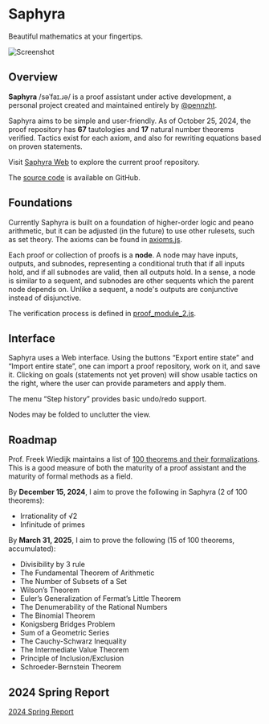 Saphyra
=======

Beautiful mathematics at your fingertips.

![Screenshot](https://mage-of-the-east.com/saphyra/docs/img/proofnode-1.png)

Overview
---

__Saphyra__ /səˈfaɪ.ɹə/ is a proof assistant under active development, a personal project created and maintained entirely by [@pennzht](https://github.com/pennzht).

Saphyra aims to be simple and user-friendly. As of October 25, 2024, the proof repository has __67__ tautologies and __17__ natural number theorems verified. Tactics exist for each axiom, and also for rewriting equations based on proven statements.

Visit [Saphyra Web](https://mage-of-the-east.com/saphyra/js/start.html) to explore the current proof repository.

The [source code](https://github.com/pennzht/saphyra) is available on GitHub.

Foundations
---

Currently Saphyra is built on a foundation of higher-order logic and peano arithmetic, but it can be adjusted (in the future) to use other rulesets, such as set theory. The axioms can be found in [axioms.js](https://github.com/pennzht/saphyra/blob/main/js/axioms.js).

Each proof or collection of proofs is a __node__. A node may have inputs, outputs, and subnodes, representing a conditional truth that if all inputs hold, and if all subnodes are valid, then all outputs hold. In a sense, a node is similar to a sequent, and subnodes are other sequents which the parent node depends on. Unlike a sequent, a node's outputs are conjunctive instead of disjunctive.

The verification process is defined in [proof_module_2.js](https://github.com/pennzht/saphyra/blob/main/js/proof_module_2.js).

Interface
---

Saphyra uses a Web interface. Using the buttons “Export entire state” and “Import entire state”, one can import a proof repository, work on it, and save it. Clicking on goals (statements not yet proven) will show usable tactics on the right, where the user can provide parameters and apply them.

The menu “Step history” provides basic undo/redo support.

Nodes may be folded to unclutter the view.

Roadmap
---

Prof. Freek Wiedijk maintains a list of [100 theorems and their formalizations](https://www.cs.ru.nl/~freek/100/). This is a good measure of both the maturity of a proof assistant and the maturity of formal methods as a field.

By __December 15, 2024__, I aim to prove the following in Saphyra (2 of 100 theorems):
- Irrationality of √2
- Infinitude of primes

By __March 31, 2025__, I aim to prove the following (15 of 100 theorems, accumulated):
- Divisibility by 3 rule
- The Fundamental Theorem of Arithmetic
- The Number of Subsets of a Set
- Wilson’s Theorem
- Euler’s Generalization of Fermat’s Little Theorem
- The Denumerability of the Rational Numbers
- The Binomial Theorem
- Konigsberg Bridges Problem
- Sum of a Geometric Series
- The Cauchy-Schwarz Inequality
- The Intermediate Value Theorem
- Principle of Inclusion/Exclusion
- Schroeder-Bernstein Theorem

2024 Spring Report
---

[2024 Spring Report](./docs/2024-spring.md)

<!--

How to run
---

To verify a theory:

```
cd src
python3 general.py < ../theories/0-or-S-definitive.theory
```

To run a test verifying all given theories:

```
cd src
python3 verifyall_test.py
```

Directory structure
---

* `src/`
    - Python source (`*.py`)
        * `arith.py` — first-order Heyting arithmetic (HA), hard-coded axioms
        * `general.py` — first-order Heyting arithmetic, axioms in `arith.blue`
        * `efa.py` — elementary function arithmetic (EFA), equational, axioms in `efa.blue`
        * `arvm.py` — a simple scripting language
    - S-expression files (`*.blue`)
    - Generated test results (`*.txt`)
* `theories/`
    - Theory files (`*.theory`, `*.efa-theory`, `*.efa-tactic-theory`)
* `js/`
    - JavaScript version
        * Point your browser at `start.html` to view the demo (__WIP__)
-->

